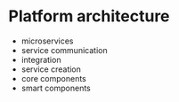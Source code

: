 # Platform architecture

- microservices
- service communication
- integration
- service creation
- core components
- smart components